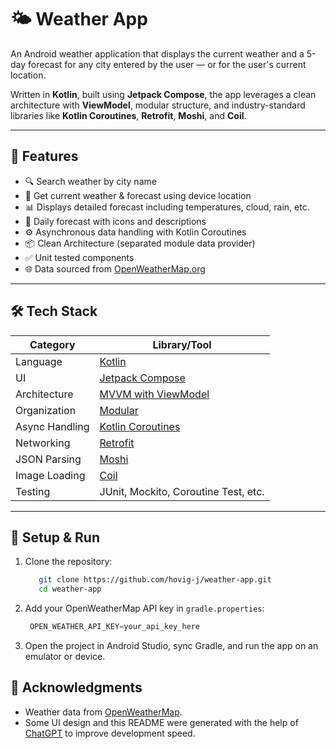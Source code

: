 # 🌤️ Weather App

An Android weather application that displays the current weather and a 5-day forecast for any city entered by the user — or for the user's current location.

Written in **Kotlin**, built using **Jetpack Compose**,
the app leverages a clean architecture with **ViewModel**, modular structure,
and industry-standard libraries like **Kotlin Coroutines**, **Retrofit**, **Moshi**, and **Coil**.

---

## 📱 Features

- 🔍 Search weather by city name
- 📍 Get current weather & forecast using device location
- 📊 Displays detailed forecast including temperatures, cloud, rain, etc.
- 🌅 Daily forecast with icons and descriptions
- ⚙️ Asynchronous data handling with Kotlin Coroutines
- 📦 Clean Architecture (separated module data provider)
- ✅ Unit tested components
- 🌐 Data sourced from [OpenWeatherMap.org](https://openweathermap.org/)

---

## 🛠️ Tech Stack

| Category       | Library/Tool                                                                                |
|----------------|---------------------------------------------------------------------------------------------|
| Language       | [Kotlin](https://kotlinlang.org/)                                                           |
| UI             | [Jetpack Compose](https://developer.android.com/jetpack/compose)                            |
| Architecture   | [MVVM with ViewModel](https://developer.android.com/topic/libraries/architecture/viewmodel) |
| Organization   | [Modular](https://developer.android.com/topic/modularization)                               | 
| Async Handling | [Kotlin Coroutines](https://kotlinlang.org/docs/coroutines-overview.html)                   |
| Networking     | [Retrofit](https://square.github.io/retrofit/)                                              |
| JSON Parsing   | [Moshi](https://github.com/square/moshi)                                                    |
| Image Loading  | [Coil](https://coil-kt.github.io/coil/)                                                     |
| Testing        | JUnit, Mockito, Coroutine Test, etc.                                                        |

---

## 🔧 Setup & Run

1. Clone the repository:
    ```bash
       git clone https://github.com/hovig-j/weather-app.git
       cd weather-app
    ```

2. Add your OpenWeatherMap API key in `gradle.properties`:
   ```groovy
    OPEN_WEATHER_API_KEY=your_api_key_here
   ```

3. Open the project in Android Studio, sync Gradle, and run the app on an emulator or device.

## 🙏 Acknowledgments

- Weather data from [OpenWeatherMap](https://openweathermap.org/).
- Some UI design and this README were generated with the help of [ChatGPT](https://openai.com/chatgpt) to improve development speed.
